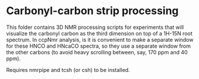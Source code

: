 # Carbonyl-carbon strip processing
This folder contains 3D NMR processing scripts for experiments that will visualize the carbonyl carbon as the third
dimension on top of a 1H-15N root spectrum. In ccpNmr analysis, is it is convenient to make a separate window for these
HNCO and HNcaCO spectra, so they use a separate window from the other carbons (to avoid heavy scrolling between, say, 170 ppm and 40 ppm).

Requires nmrpipe and tcsh (or csh) to be installed.
